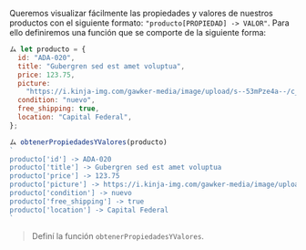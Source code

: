 Queremos visualizar fácilmente las propiedades y valores de nuestros productos con el siguiente formato: `"producto[PROPIEDAD] -> VALOR"`. Para ello definiremos una función que se comporte de la siguiente forma: 

```javascript
ム let producto = {
  id: "ADA-020",
  title: "Gubergren sed est amet voluptua",
  price: 123.75,
  picture:
    "https://i.kinja-img.com/gawker-media/image/upload/s--53mPze4a--/c_scale,f_auto,fl_progressive,q_80,w_800/1315358249455433031.jpg",
  condition: "nuevo",
  free_shipping: true,
  location: "Capital Federal",
};

ム obtenerPropiedadesYValores(producto)
`
producto['id'] -> ADA-020
producto['title'] -> Gubergren sed est amet voluptua
producto['price'] -> 123.75
producto['picture'] -> https://i.kinja-img.com/gawker-media/image/upload/s--53mPze4a--/c_scale,f_auto,fl_progressive,q_80,w_800/1315358249455433031.jpg
producto['condition'] -> nuevo
producto['free_shipping'] -> true
producto['location'] -> Capital Federal
`
```

> Definí la función `obtenerPropiedadesYValores`.
